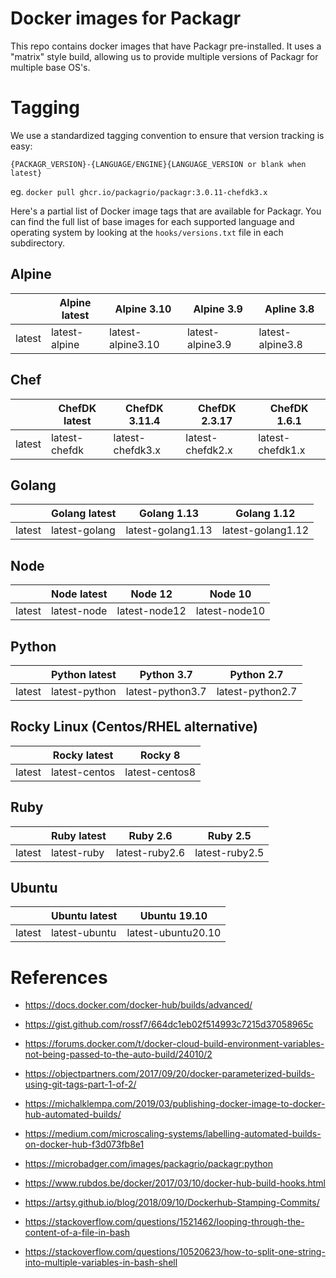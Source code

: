 # Docker images for Packagr

This repo contains docker images that have Packagr pre-installed.
It uses a "matrix" style build, allowing us to provide multiple versions of Packagr for multiple base OS's.


# Tagging

We use a standardized tagging convention to ensure that version tracking is easy:

`{PACKAGR_VERSION}-{LANGUAGE/ENGINE}{LANGUAGE_VERSION or blank when latest}`

eg. `docker pull ghcr.io/packagrio/packagr:3.0.11-chefdk3.x`


Here's a partial list of Docker image tags that are available for Packagr. You can find the full list of base images for each
supported language and operating system by looking at the `hooks/versions.txt` file in each subdirectory.


## Alpine

| | Alpine latest | Alpine 3.10 | Alpine 3.9 | Apline 3.8 |
| --- | --- | --- | --- | --- |
| latest | latest-alpine | latest-alpine3.10 | latest-alpine3.9 | latest-alpine3.8 |

## Chef

| | ChefDK latest | ChefDK 3.11.4 | ChefDK 2.3.17 | ChefDK 1.6.1 |
| --- | --- | --- | --- | --- |
| latest | latest-chefdk | latest-chefdk3.x | latest-chefdk2.x | latest-chefdk1.x |

## Golang

| | Golang latest | Golang 1.13 | Golang 1.12 |
| --- | --- | --- | --- | 
| latest | latest-golang | latest-golang1.13 | latest-golang1.12 |

## Node

| | Node latest | Node 12 | Node 10 |
| --- | --- | --- | --- |
| latest | latest-node | latest-node12 | latest-node10 |

## Python

| | Python latest | Python 3.7 | Python 2.7 |
| --- | --- | --- | --- | 
| latest | latest-python | latest-python3.7 | latest-python2.7 |

## Rocky Linux (Centos/RHEL alternative)

| | Rocky latest | Rocky 8 |
| --- | --- | --- |
| latest | latest-centos | latest-centos8 |

## Ruby

| | Ruby latest | Ruby 2.6 | Ruby 2.5 |
| --- | --- | --- | --- |
| latest | latest-ruby | latest-ruby2.6 | latest-ruby2.5 |

## Ubuntu

| | Ubuntu latest | Ubuntu 19.10 |
| --- | --- | --- |
| latest | latest-ubuntu | latest-ubuntu20.10 |


# References

- https://docs.docker.com/docker-hub/builds/advanced/
- https://gist.github.com/rossf7/664dc1eb02f514993c7215d37058965c
- https://forums.docker.com/t/docker-cloud-build-environment-variables-not-being-passed-to-the-auto-build/24010/2
- https://objectpartners.com/2017/09/20/docker-parameterized-builds-using-git-tags-part-1-of-2/
- https://michalklempa.com/2019/03/publishing-docker-image-to-docker-hub-automated-builds/
- https://medium.com/microscaling-systems/labelling-automated-builds-on-docker-hub-f3d073fb8e1
- https://microbadger.com/images/packagrio/packagr:python
- https://www.rubdos.be/docker/2017/03/10/docker-hub-build-hooks.html
- https://artsy.github.io/blog/2018/09/10/Dockerhub-Stamping-Commits/


- https://stackoverflow.com/questions/1521462/looping-through-the-content-of-a-file-in-bash
- https://stackoverflow.com/questions/10520623/how-to-split-one-string-into-multiple-variables-in-bash-shell

